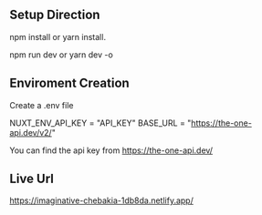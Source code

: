 ## Setup Direction

npm install or
yarn install.

npm run dev or
yarn dev -o

## Enviroment Creation

Create a .env file

NUXT_ENV_API_KEY = "API_KEY"
BASE_URL = "https://the-one-api.dev/v2/"

You can find the api key from https://the-one-api.dev/

## Live Url

https://imaginative-chebakia-1db8da.netlify.app/
